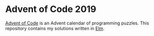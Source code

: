 # Advent of Code 2019

[Advent of Code](https://adventofcode.com) is an Advent calendar of programming puzzles.
This repository contains my solutions written in [Elm](https://guide.elm-lang.org/install/elm.html).

